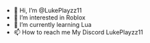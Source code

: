 - 👋 Hi, I’m @LukePlayzz11
- 👀 I’m interested in Roblox
- 🌱 I’m currently learning Lua 
- 📫 How to reach me My Discord 
      LukePlayzz11

